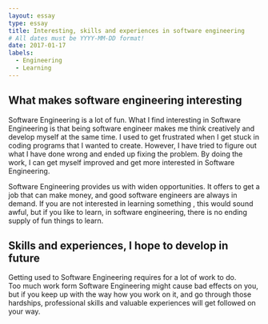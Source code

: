 ```yaml
---
layout: essay
type: essay
title: Interesting, skills and experiences in software engineering
# All dates must be YYYY-MM-DD format!
date: 2017-01-17
labels:
  - Engineering
  - Learning
---
```



## What makes software engineering interesting
Software Engineering is a lot of fun. What I find interesting in Software Engineering is that being software engineer makes me 
think creatively and develop myself at the same time. I used to get frustrated 
when I get stuck in coding programs that I wanted to create. 
However, I have tried to figure out what I have done wrong and ended up fixing the problem.
By doing the work, I can get myself improved and get more interested in Software Engineering. 

Software Engineering provides us with widen opportunities. 
It offers to get a job that can make money, and good software engineers are always in demand. 
If you are not interested in learning something , this would sound awful, but if you like to learn, in software engineering, 
there is no ending supply of fun things to learn. 

## Skills and experiences, I hope to develop in future
Getting used to Software Engineering requires for a lot of work to do.  
Too much work form Software Engineering might cause bad effects on you, 
but if you keep up with the way how you work on it, and go through those hardships, 
professional skills and valuable experiences will get followed on your way. 

